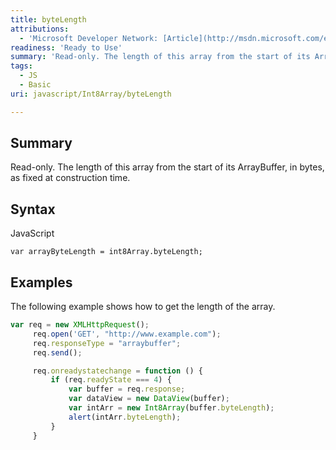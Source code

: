 ```yaml
---
title: byteLength
attributions:
  - 'Microsoft Developer Network: [Article](http://msdn.microsoft.com/en-us/library/ie/br212920(v=vs.94).aspx)'
readiness: 'Ready to Use'
summary: 'Read-only. The length of this array from the start of its ArrayBuffer, in bytes, as fixed at construction time.'
tags:
  - JS
  - Basic
uri: javascript/Int8Array/byteLength

---
```

## <span>Summary</span>

Read-only. The length of this array from the start of its ArrayBuffer, in bytes, as fixed at construction time.

## <span>Syntax</span>

<span class="language">JavaScript</span>

    var arrayByteLength = int8Array.byteLength;

## <span>Examples</span>

The following example shows how to get the length of the array.

``` js
var req = new XMLHttpRequest();
     req.open('GET', "http://www.example.com");
     req.responseType = "arraybuffer";
     req.send();

     req.onreadystatechange = function () {
         if (req.readyState === 4) {
             var buffer = req.response;
             var dataView = new DataView(buffer);
             var intArr = new Int8Array(buffer.byteLength);
             alert(intArr.byteLength);
         }
     }
```

